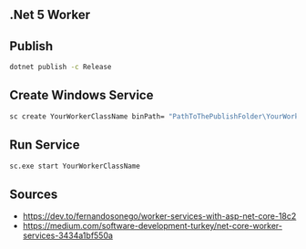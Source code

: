 ## .Net 5 Worker

## Publish

```bash
dotnet publish -c Release
```

## Create Windows Service

```bash
sc create YourWorkerClassName binPath= "PathToThePublishFolder\YourWorkerClassName.exe"
```

## Run Service

```bash
sc.exe start YourWorkerClassName
```

## Sources

- <https://dev.to/fernandosonego/worker-services-with-asp-net-core-18c2>
- <https://medium.com/software-development-turkey/net-core-worker-services-3434a1bf550a>
